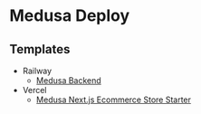 # Medusa Deploy

## Templates

- Railway
  - [Medusa Backend](https://railway.app/template/zC7eOq)
- Vercel
  - [Medusa Next.js Ecommerce Store Starter](https://vercel.com/templates/next.js/medusa)

<!--
Admin (Vercel)

https://docs.medusajs.com/deployments/admin/deploying-on-vercel
-->
